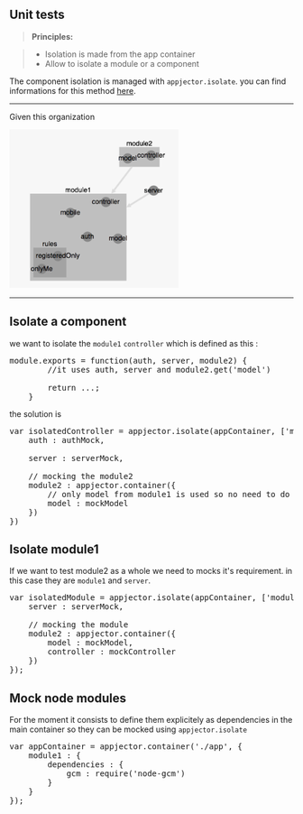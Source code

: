Unit tests
-------------

> **Principles:**

> - Isolation is made from the app container
> - Allow to isolate a module or a component

The component isolation is managed with `appjector.isolate`. you can find informations for this method [here](http://machard.github.io/appjector/appjector.html).


-------------------------

Given this organization

<img src="./img/container.examples/4.png" width="300"/>

-------------------------

Isolate a component
-------------

we want to isolate the `module1` `controller` which is defined as this :

<pre lang="javascript">
module.exports = function(auth, server, module2) {
    	//it uses auth, server and module2.get('model')
    	
    	return ...;
    }
</pre>

the solution is

<pre lang="javascript">
var isolatedController = appjector.isolate(appContainer, ['module1', 'controller'], {
	auth : authMock,

	server : serverMock,
	
	// mocking the module2
	module2 : appjector.container({
		// only model from module1 is used so no need to do more
		model : mockModel
	})
})
</pre>

Isolate module1
-------------
If we want to test module2 as a whole we need to mocks it's requirement. in this case they are `module1` and `server`.

<pre lang="javascript">
var isolatedModule = appjector.isolate(appContainer, ['module1'], {
	server : serverMock,
	
	// mocking the module
	module2 : appjector.container({
		model : mockModel,
		controller : mockController
	})
});
</pre>

Mock node modules
-------------
For the moment it consists to define them explicitely as dependencies in the main container so they can be mocked using `appjector.isolate`

<pre lang="javascript">
var appContainer = appjector.container('./app', {
	module1 : {
		dependencies : {
		    gcm : require('node-gcm')
		}
	}
});
</pre>